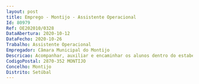 ```yaml
--- 
layout: post
title: Emprego - Montijo - Assistente Operacional
Id: 80979
Ref: OE202010/0328
DataAbertura: 2020-10-12
DataFecho: 2020-10-26
Trabalho: Assistente Operacional
Empregador: Câmara Municipal do Montijo
Descricao: Acompanhar, auxiliar e encaminhar os alunos dentro do estabelecimento de ensino, Interagir adequadamente com toda a comunidade escolar, facilitando o relacionamento entre pares, gerindo as dificuldades e os conflitos surgidos e limpeza diária do estabelecimento escolar
CodigoPostal: 2870-352 MONTIJO
Concelho: Montijo
Distrito: Setúbal
--- 
```

